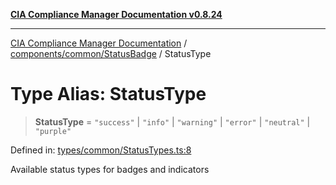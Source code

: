 [**CIA Compliance Manager Documentation v0.8.24**](../../../../README.md)

***

[CIA Compliance Manager Documentation](../../../../modules.md) / [components/common/StatusBadge](../README.md) / StatusType

# Type Alias: StatusType

> **StatusType** = `"success"` \| `"info"` \| `"warning"` \| `"error"` \| `"neutral"` \| `"purple"`

Defined in: [types/common/StatusTypes.ts:8](https://github.com/Hack23/cia-compliance-manager/blob/8f5d084752ccee354557e96bf8b49239fb671c91/src/types/common/StatusTypes.ts#L8)

Available status types for badges and indicators

